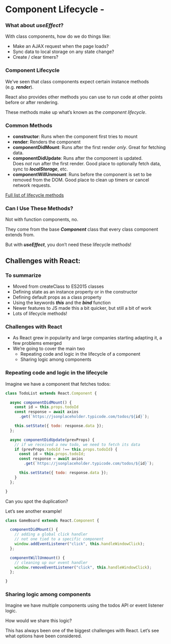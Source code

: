 # Component Lifecycle -

### What about *useEffect*?
With class components, how do we do things like:

- Make an AJAX request when the page loads?
- Sync data to local storage on any state change?
- Create / clear timers?

### Component Lifecycle
We’ve seen that class components expect certain instance methods (e.g. ***render***).

React also provides other methods you can use to run code at other points before or after rendering.

These methods make up what’s known as the *component lifecycle*.

### Common Methods
- **constructor**: Runs when the component first tries to mount
- **render**: Renders the component
- **componentDidMount**: Runs after the first render *only*. Great for fetching data.
- **componentDidUpdate**: Runs after the component is updated. Does *not* run after the first render. Good place to optionally fetch data, sync to ***localStorage***, etc.
- **componentWillUnmount**: Runs before the component is set to be removed from the DOM. Good place to clean up timers or cancel network requests.

[Full list of lifecycle methods](https://reactjs.org/docs/react-component.html#the-component-lifecycle)

### Can I Use These Methods?
Not with function components, no.

They come from the base ***Component*** class that every class component extends from.

But with ***useEffect***, you don’t need these lifecycle methods!

## Challenges with React:

### To summarize
- Moved from createClass to ES2015 classes
- Defining state as an instance property or in the constructor
- Defining default props as a class property
- Using the keywords ***this*** and the ***bind*** function
- Newer features to JS made this a bit quicker, but still a bit of work
- Lots of lifecycle methods!

### Challenges with React
- As React grew in popularity and large companies starting adapting it, a few problems emerged
- We’re going to cover the main two
    - Repeating code and logic in the lifecycle of a component
    - Sharing logic among components

### Repeating code and logic in the lifecycle
Imagine we have a component that fetches todos:

```jsx
class TodoList extends React.Component {

  async componentDidMount() {
    const id = this.props.todoId
    const response = await axios
      .get(`https://jsonplaceholder.typicode.com/todos/${id}`);

    this.setState({ todo: response.data });
  };

  async componentDidUpdate(prevProps) {
    // if we received a new todo, we need to fetch its data
    if (prevProps.todoId !== this.props.todoId) {
      const id = this.props.todoId;
      const response = await axios
        .get(`https://jsonplaceholder.typicode.com/todos/${id}`);

      this.setState({ todo: response.data });
    }
  };

}
```

Can you spot the duplication?

Let’s see another example!

```jsx
class GameBoard extends React.Component {

  componentDidMount() {
    // adding a global click handler
    // not one tied to a specific component
    window.addEventListener("click", this.handleWindowClick);
  };

  componentWillUnmount() {
    // cleaning up our event handler
    window.removeEventListener("click", this.handleWindowClick);
  };

}
```

### Sharing logic among components
Imagine we have multiple components using the todos API or event listener logic.

How would we share this logic?

This has always been one of the biggest challenges with React. Let’s see what options have been considered.
